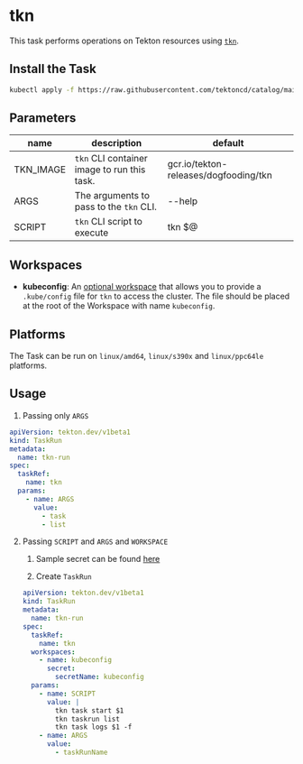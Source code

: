 # tkn

This task performs operations on Tekton resources using
[`tkn`](https://github.com/tektoncd/cli).

## Install the Task

```bash
kubectl apply -f https://raw.githubusercontent.com/tektoncd/catalog/main/task/tkn/0.2/tkn.yaml
```

## Parameters

| name      | description                                 | default                               |
| --------- | ------------------------------------------- | ------------------------------------- |
| TKN_IMAGE | `tkn` CLI container image to run this task. | gcr.io/tekton-releases/dogfooding/tkn |
| ARGS      | The arguments to pass to the `tkn` CLI.     | --help                                |
| SCRIPT    | `tkn` CLI script to execute                 | tkn \$@                               |

## Workspaces

- **kubeconfig**: An [optional workspace](https://github.com/tektoncd/pipeline/blob/main/docs/workspaces.md#using-workspaces-in-tasks) that allows you to provide a `.kube/config` file for `tkn` to access the cluster. The file should be placed at the root of the Workspace with name `kubeconfig`.

## Platforms

The Task can be run on `linux/amd64`, `linux/s390x` and `linux/ppc64le` platforms.

## Usage

1. Passing only `ARGS`

```yaml
apiVersion: tekton.dev/v1beta1
kind: TaskRun
metadata:
  name: tkn-run
spec:
  taskRef:
    name: tkn
  params:
    - name: ARGS
      value:
        - task
        - list
```

2. Passing `SCRIPT` and `ARGS` and `WORKSPACE`

   1. Sample secret can be found [here](https://github.com/tektoncd/catalog/tree/main/task/tkn/0.2/samples/secrets.yaml)

   2. Create `TaskRun`

   ```yaml
   apiVersion: tekton.dev/v1beta1
   kind: TaskRun
   metadata:
     name: tkn-run
   spec:
     taskRef:
       name: tkn
     workspaces:
       - name: kubeconfig
         secret:
           secretName: kubeconfig
     params:
       - name: SCRIPT
         value: |
           tkn task start $1
           tkn taskrun list
           tkn task logs $1 -f
       - name: ARGS
         value:
           - taskRunName
   ```
